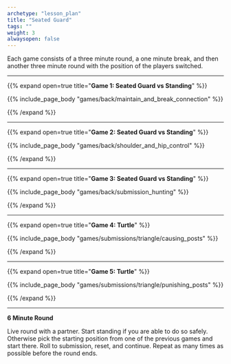 ```yaml
--- 
archetype: "lesson_plan" 
title: "Seated Guard"
tags: ""
weight: 3
alwaysopen: false 
---
```




Each game consists of a three minute round, a one minute break, and then another three minute round with the position of the players switched. 

---
{{% expand open=true title="**Game 1: Seated Guard vs Standing**" %}}

{{% include_page_body "games/back/maintain_and_break_connection" %}}

{{% /expand %}}

---
{{% expand open=true title="**Game 2: Seated Guard vs Standing**" %}}

{{% include_page_body "games/back/shoulder_and_hip_control" %}}

{{% /expand %}}

---
{{% expand open=true title="**Game 3: Seated Guard vs Standing**" %}}

{{% include_page_body "games/back/submission_hunting" %}}

{{% /expand %}}

---
{{% expand open=true title="**Game 4: Turtle**" %}}

{{% include_page_body "games/submissions/triangle/causing_posts" %}}

{{% /expand %}}

---
{{% expand open=true title="**Game 5: Turtle**" %}}


{{% include_page_body "games/submissions/triangle/punishing_posts" %}}

{{% /expand %}}

---
**6 Minute Round**

Live round with a partner. Start standing if you are able to do so safely. Otherwise pick the starting position from one of the previous games and start there. Roll to submission, reset, and continue. Repeat as many times as possible before the round ends. 



